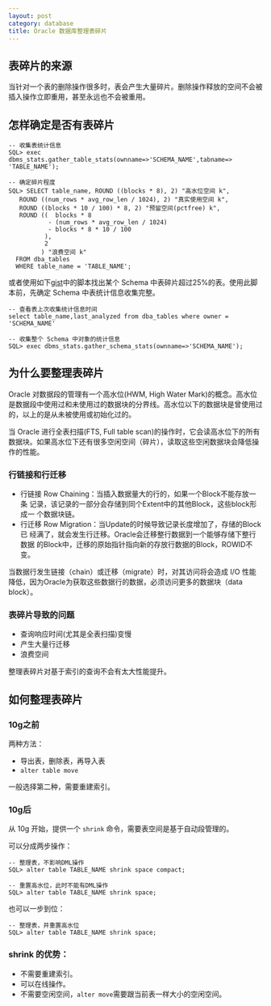 ```yaml
---
layout: post
category: database
title: Oracle 数据库整理表碎片
---
```

## 表碎片的来源

当针对一个表的删除操作很多时，表会产生大量碎片。删除操作释放的空间不会被插入操作立即重用，甚至永远也不会被重用。

## 怎样确定是否有表碎片

	-- 收集表统计信息
    SQL> exec dbms_stats.gather_table_stats(ownname=>'SCHEMA_NAME',tabname=> 'TABLE_NAME');

    -- 确定碎片程度
	SQL> SELECT table_name, ROUND ((blocks * 8), 2) "高水位空间 k",
       ROUND ((num_rows * avg_row_len / 1024), 2) "真实使用空间 k",
       ROUND ((blocks * 10 / 100) * 8, 2) "预留空间(pctfree) k",
       ROUND ((  blocks * 8
               - (num_rows * avg_row_len / 1024)
               - blocks * 8 * 10 / 100
              ),
              2
             ) "浪费空间 k"
      FROM dba_tables
      WHERE table_name = 'TABLE_NAME';

或者使用如下[gist](https://gist.github.com/c771b0eca31bce66f785)中的脚本找出某个 Schema 中表碎片超过25%的表。使用此脚本前，先确定 Schema 中表统计信息收集完整。

	-- 查看表上次收集统计信息时间
	select table_name,last_analyzed from dba_tables where owner = 'SCHEMA_NAME'

    -- 收集整个 Schema 中对象的统计信息
	SQL> exec dbms_stats.gather_schema_stats(ownname=>'SCHEMA_NAME');

## 为什么要整理表碎片

Oracle 对数据段的管理有一个高水位(HWM, High Water Mark)的概念。高水位是数据段中使用过和未使用过的数据块的分界线。高水位以下的数据块是曾使用过的，以上的是从未被使用或初始化过的。

当 Oracle 进行全表扫描(FTS, Full table scan)的操作时，它会读高水位下的所有数据块。如果高水位下还有很多空闲空间（碎片），读取这些空闲数据块会降低操作的性能。

### 行链接和行迁移

- 行链接 Row Chaining：当插入数据量大的行的，如果一个Block不能存放一条
  记录，该记录的一部分会存储到同个Extent中的其他Block，这些block形成一
  个数据块链。
- 行迁移 Row Migration：当Update的时候导致记录长度增加了，存储的Block已
  经满了，就会发生行迁移。Oracle会迁移整行数据到一个能够存储下整行数据
  的Block中，迁移的原始指针指向新的存放行数据的Block，ROWID不变。

当数据行发生链接（chain）或迁移（migrate）时，对其访问将会造成 I/O 性能
降低，因为Oracle为获取这些数据行的数据，必须访问更多的数据块（data
block）。

### 表碎片导致的问题

- 查询响应时间(尤其是全表扫描)变慢
- 产生大量行迁移
- 浪费空间

整理表碎片对基于索引的查询不会有太大性能提升。

## 如何整理表碎片

### 10g之前

两种方法：

- 导出表，删除表，再导入表
- `alter table move`

一般选择第二种，需要重建索引。

### 10g后

从 10g 开始，提供一个 `shrink` 命令，需要表空间是基于自动段管理的。

可以分成两步操作：

    -- 整理表，不影响DML操作
    SQL> alter table TABLE_NAME shrink space compact;

	-- 重置高水位，此时不能有DML操作
    SQL> alter table TABLE_NAME shrink space;

也可以一步到位：

	-- 整理表，并重置高水位
    SQL> alter table TABLE_NAME shrink space;

### shrink 的优势：

- 不需要重建索引。
- 可以在线操作。
- 不需要空闲空间，`alter move`需要跟当前表一样大小的空闲空间。
